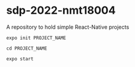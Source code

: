 # sdp-2022-nmt18004

A repository to hold simple React-Native projects

`expo init PROJECT_NAME`

`cd PROJECT_NAME`

`expo start`

